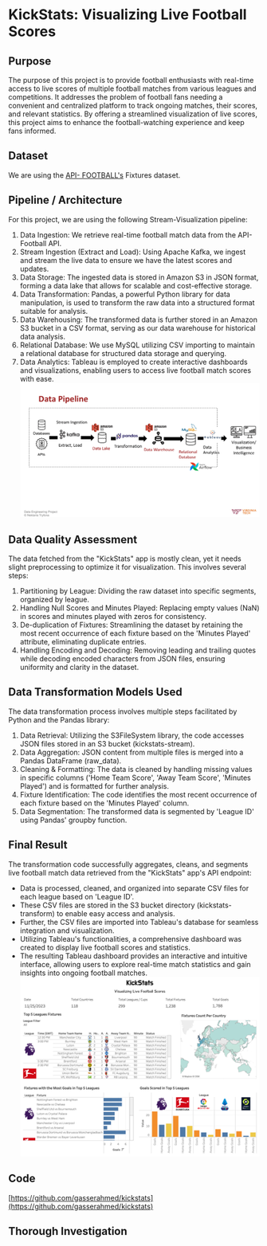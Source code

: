 # KickStats: Visualizing Live Football Scores
## Purpose
The purpose of this project is to provide football enthusiasts with real-time access to live scores of multiple football matches from various leagues and competitions. It addresses the problem of football fans needing a convenient and centralized platform to track ongoing matches, their scores, and relevant statistics. By offering a streamlined visualization of live scores, this project aims to enhance the football-watching experience and keep fans informed.

## Dataset
We are using the [API- FOOTBALL's](https://www.api-football.com/) Fixtures dataset.

## Pipeline / Architecture
For this project, we are using the following Stream-Visualization pipeline:
1. Data Ingestion: We retrieve real-time football match data from the API-Football API.
2. Stream Ingestion (Extract and Load): Using Apache Kafka, we ingest and stream the live data to ensure we have the latest scores and updates.
3. Data Storage: The ingested data is stored in Amazon S3 in JSON format, forming a data lake that allows for scalable and cost-effective storage.
4. Data Transformation: Pandas, a powerful Python library for data manipulation, is used to transform the raw data into a structured format suitable for analysis.
5. Data Warehousing: The transformed data is further stored in an Amazon S3 bucket in a CSV format, serving as our data warehouse for historical data analysis.
6. Relational Database: We use MySQL utilizing CSV importing to maintain a relational database for structured data storage and querying.
7. Data Analytics: Tableau is employed to create interactive dashboards and visualizations, enabling users to access live football match scores with ease.
![Pipeline](https://github.com/gasserahmed/kickstats/blob/main/images/Pipeline.png)

## Data Quality Assessment
The data fetched from the "KickStats" app is mostly clean, yet it needs slight preprocessing to optimize it for visualization. This involves several steps:
1. Partitioning by League: Dividing the raw dataset into specific segments, organized by league.
2. Handling Null Scores and Minutes Played: Replacing empty values (NaN) in scores and minutes played with zeros for consistency.
3. De-duplication of Fixtures: Streamlining the dataset by retaining the most recent occurrence of each fixture based on the 'Minutes Played' attribute, eliminating duplicate entries.
4. Handling Encoding and Decoding: Removing leading and trailing quotes while decoding encoded characters from JSON files, ensuring uniformity and clarity in the dataset.

## Data Transformation Models Used
The data transformation process involves multiple steps facilitated by Python and the Pandas library:
1. Data Retrieval: Utilizing the S3FileSystem library, the code accesses JSON files stored in an S3 bucket (kickstats-stream).
2. Data Aggregation: JSON content from multiple files is merged into a Pandas DataFrame (raw_data).
3. Cleaning & Formatting: The data is cleaned by handling missing values in specific columns ('Home Team Score', 'Away Team Score', 'Minutes Played') and is formatted for further analysis.
4. Fixture Identification: The code identifies the most recent occurrence of each fixture based on the 'Minutes Played' column.
5. Data Segmentation: The transformed data is segmented by 'League ID' using Pandas' groupby function.

## Final Result
The transformation code successfully aggregates, cleans, and segments live football match data retrieved from the "KickStats" app's API endpoint:
- Data is processed, cleaned, and organized into separate CSV files for each league based on 'League ID'.
- These CSV files are stored in the S3 bucket directory (kickstats-transform) to enable easy access and analysis.
- Further, the CSV files are imported into Tableau's database for seamless integration and visualization.
- Utilizing Tableau's functionalities, a comprehensive dashboard was created to display live football scores and statistics.
- The resulting Tableau dashboard provides an interactive and intuitive interface, allowing users to explore real-time match statistics and gain insights into ongoing football matches.
![Tableau Dashboard](https://github.com/gasserahmed/kickstats/blob/main/images/Tableau%20Dashboard.png)

## Code
[https://github.com/gasserahmed/kickstats](https://github.com/gasserahmed/kickstats)

## Thorough Investigation



